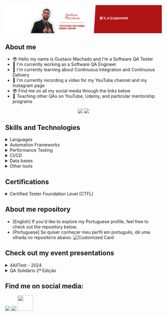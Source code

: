 <div align="center">
<img src="img\profile_image.png"/>
</div>

## About me 
- 😎 Hello my name is Gustavo Machado and I'm a Software QA Tester
- 🔭 I'm currently working as a Software QA Engineer
- 🌱 I'm currently learning about Continuous Integration and Continuous Delivery
- 🎥 I'm currently recording a video for my YouTube channel and my Instagram page
- 😎 Find me on all my social media through the links below
- 📘 Teaching other QAs on YouTube, Udemy, and particular mentorship programs

<div align="center">
  <img height="160em" src="https://github-readme-stats-sigma-five.vercel.app/api?username=qagesmachado&show_icons=true&theme=vision-friendly-dark&include_all_commits=true&count_private=true"/>
  <img height="160em" src="https://github-readme-stats-sigma-five.vercel.app/api/top-langs/?username=qagesmachado&layout=compact&langs_count=7&theme=vision-friendly-dark"/>
</div>
 
## Skills and Technologies

<details>
  <summary>
    <a>Languages</a>
  </summary>

  <a name="language"></a>
  
  - Python
  - JavaScript
</details>

<details>
  <summary>
    <a>Automation Frameworks</a>
  </summary>

  <a name="framework"></a>
  
  - Robot Framework
  - Cypress
  - Ranorex
</details>

<details>
  <summary>
    <a>Performance Testing</a>
  </summary>

  <a name="performance"></a>
  
  - JMeter
  - Locust

</details>

<details>
  <summary>
    <a>CI/CD</a>
  </summary>

  <a name="cicd"></a>
  
  - Git
  - GitHub Action
  - Azure DevOps
  - GitLab

</details>

<details>
  <summary>
    <a>Data bases</a>
  </summary>

  <a name="database"></a>
  
  - NoSQL: MongoDB
  - SQL: MySQL and PostgreSQL 

</details>

<details>
  <summary>
    <a>Other tools</a>
  </summary>

  <a name="tools"></a>
  
  - Postman
  - Insomnia

</details>
     
## Certifications

<details>
  <summary>
    <a>Certified Tester Foundation Level (CTFL)</a>
  </summary>

  <a name="ctfl"></a>
  
  - [Acesse o certificado digital](https://skillshub.isqi.org/7a620243-afc4-4d95-a677-8babaf8cf227)
</details>

## About me repository
- [English] If you'd like to explore my Portuguese profile, feel free to check out the repository below.
- [Portuguese] Se quiser conhecer meu perfil em português, dê uma olhada no repositório abaixo.
![Customized Card](https://github-readme-stats.vercel.app/api/pin?username=qagesmachado\&repo=qagesmachado-pt-br\&title_color=fff\&icon_color=f9f9f9\&text_color=9f9f9f\&bg_color=151515)


## Check out my event presentations

<details>
  <summary>
    <a>4AllTest - 2024</a>
  </summary>

  <a name="4alltest_2024"></a>
  
  - [Acesse a apresentação](https://youtu.be/I3pbZbObpQY?si=IjshPDbd4qwOOLkc)
</details>

<details>
  <summary>
    <a>QA Solidário 2ª Edição</a>
  </summary>

  <a name="qa_solidario_2"></a>
  
  - [Acesse a apresentação](https://www.youtube.com/live/cQb2w2tu2Es?si=eNi9mJVxADZ66H8H)
</details>

## Find me on social media: 
  <a href="https://www.linkedin.com/in/qagesmachado/" target="_blank"><img src="https://img.shields.io/badge/-LinkedIn-%230077B5?style=for-the-badge&logo=linkedin&logoColor=white" target="_blank"></a>
  <a href="https://www.youtube.com/@qagesmachado" target="_blank"><img src="https://img.shields.io/badge/YouTube-red?style=for-the-badge&logo=youtube&logoColor=white" target="_blank"></a>
  <a href="https://linktr.ee/qagesmachado" target="_blank"><img src="https://user-images.githubusercontent.com/12532733/90986349-ce9c2600-e547-11ea-9fd5-808801bb5a7d.png" target="_blank"  width="50" height="50" ></a> 
